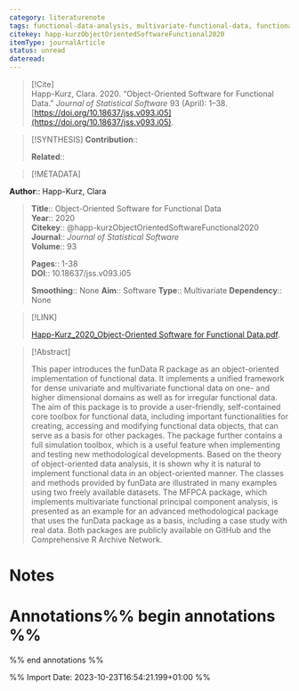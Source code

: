 ```yaml
---
category: literaturenote
tags: functional-data-analysis, multivariate-functional-data, functional-principal-components, r-software, software
citekey: happ-kurzObjectOrientedSoftwareFunctional2020
itemType: journalArticle
status: unread  
dateread:  
---
```


> [!Cite]  
> Happ-Kurz, Clara. 2020. “Object-Oriented Software for Functional Data.” _Journal of Statistical Software_ 93 (April): 1–38. [https://doi.org/10.18637/jss.v093.i05](https://doi.org/10.18637/jss.v093.i05).

> [!SYNTHESIS] 
>**Contribution**::
>
>**Related**:: 
>

> [!METADATA]  
>
**Author**:: Happ-Kurz, Clara<br>
> **Title**:: Object-Oriented Software for Functional Data    
> **Year**:: 2020     
> **Citekey**:: @happ-kurzObjectOrientedSoftwareFunctional2020    
>**Journal**:: *Journal of Statistical Software*    
>**Volume**:: 93    
>     
>    
>    
>     
> **Pages**:: 1-38    
>**DOI**:: 10.18637/jss.v093.i05    
>
>**Smoothing**:: None
>**Aim**:: Software
>**Type**:: Multivariate
>**Dependency**:: None

> [!LINK] 
>
> [Happ-Kurz_2020_Object-Oriented Software for Functional Data.pdf](file:///Users/steven/Library/CloudStorage/GoogleDrive-steven.golovkine@ul.ie/My%20Drive/bibliography/Journal%20of%20Statistical%20Software/2020/Happ-Kurz_2020_Object-Oriented%20Software%20for%20Functional%20Data.pdf).

>[!Abstract]
>
>This paper introduces the funData R package as an object-oriented implementation of functional data. It implements a unified framework for dense univariate and multivariate functional data on one- and higher dimensional domains as well as for irregular functional data. The aim of this package is to provide a user-friendly, self-contained core toolbox for functional data, including important functionalities for creating, accessing and modifying functional data objects, that can serve as a basis for other packages. The package further contains a full simulation toolbox, which is a useful feature when implementing and testing new methodological developments. Based on the theory of object-oriented data analysis, it is shown why it is natural to implement functional data in an object-oriented manner. The classes and methods provided by funData are illustrated in many examples using two freely available datasets. The MFPCA package, which implements multivariate functional principal component analysis, is presented as an example for an advanced methodological package that uses the funData package as a basis, including a case study with real data. Both packages are publicly available on GitHub and the Comprehensive R Archive Network.
>>


# Notes<br>
# Annotations%% begin annotations %%  
 
  
%% end annotations %%

%% Import Date: 2023-10-23T16:54:21.199+01:00 %%
